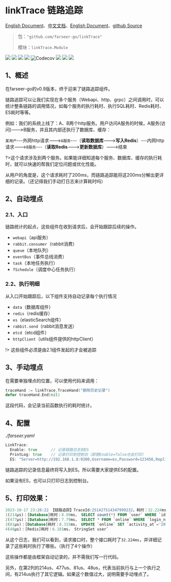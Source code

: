 # linkTrace 链路追踪
[English Document](https://farseer-go.gitee.io/en-us/)、[中文文档](https://farseer-go.gitee.io/)、[English Document](https://farseer-go.github.io/doc/en-us/)、[github Source](https://github.com/farseer-go/linkTrace)

> 包：`"github.com/farseer-go/linkTrace"`
>
> 模块：`linkTrace.Module`

![](https://img.shields.io/github/stars/farseer-go?style=social)
![](https://img.shields.io/github/license/farseer-go/linkTrace)
![](https://img.shields.io/github/go-mod/go-version/farseer-go/linkTrace)
![](https://img.shields.io/github/v/release/farseer-go/linkTrace)
![Codecov](https://img.shields.io/codecov/c/github/farseer-go/linkTrace)
![](https://img.shields.io/github/languages/code-size/farseer-go/linkTrace)
![](https://img.shields.io/github/directory-file-count/farseer-go/linkTrace)
![](https://goreportcard.com/badge/github.com/farseer-go/linkTrace)

## 1、概述
在farseer-go的v0.9版本，终于迎来了链路追踪组件。

链路追踪可以让我们实现在多个服务（Webapi、http、grpc）之间调用时，可以统计整条链路的调用情况，如每个服务的执行耗时、执行SQL耗时、Redis耗时、ES耗时等等。

例如：我们的系统上线了：A、B两个http服务。用户访问A服务的时候，A服务(访问)--->B服务，并且其内部还执行了数据库、缓存：

`某用户`---外网http请求--->`A服务`---（**读取数据库**--->**写入Redis**）---内网http请求--->`B服务`---（**读取Redis**--->**更新数据库**）--->结束

?>这个请求涉及到两个服务。如果能详细知道每个服务、数据库、缓存的执行耗时，就可以快速的帮我们定位问题或优化性能。

从用户的角度是，这个请求耗时了200ms，而链路追踪能将这200ms分解出更详细的记录。（还记得我们手动打日志来计算耗时吗）

## 2、自动埋点
### 2.1、入口
链路统计的起点，这些组件在收到请求后，会开始跟踪后续的操作。
* `webapi`（api服务）
* `rabbit.consumer`（rabbit消费）
* `queue`（本地队列）
* `eventBus`（事件总线消费）
* `task`（本地任务执行）
* `fSchedule`（调度中心任务执行）

### 2.2、执行明细
从入口开始跟踪后，以下组件支持自动记录每个执行情况
* `data`（数据库组件）
* `redis`（redis缓存）
* `es`（elasticSearch组件）
* `rabbit.send`（rabbit消息发送）
* `etcd`（etcd组件）
* `httpClient`（utils组件提供的httpClient）

!> 这些组件必须是由2.1组件发起的才会被追踪

## 3、手动埋点
在需要单独埋点的位置，可以使用代码来调用：
```go
traceHand := linkTrace.TraceHand("删除历史记录")
defer traceHand.End(nil)
```
这段代码，会记录当前函数执行的耗时统计。

## 4、配置
_./farseer.yaml_
```go
LinkTrace:
  Enable: true      // 记录链路日志到ES
  PrintLog: true    // 记录打印到控制台（即使Enable=false也会打印）
  ES: "Server=http://192.168.1.8:9200,Username=es,Password=123456,ReplicasCount=1,ShardsCount=1,RefreshInterval=5,IndexFormat=yyyy_MM"
```
链路追踪的记录信息最终将写入到ES。所以需要大家提供ES的配置。

如果没有ES，也可以只打印日志到控制台。

## 5、打印效果：
```sql
2023-10-17 23:26:22 【链路追踪】TraceId:251427514347999232，耗时：32.224ms，http://127.0.0.1:888/home/info：
1(214µs)：[Database]耗时：8.99ms， SELECT count(*) FROM `user` WHERE `id` = 1
2(477µs)：[Database]耗时：7.79ms， SELECT * FROM `online` WHERE `login_name` = 'admin' LIMIT 1
3(81µs)：[Database]耗时：8.315ms， UPDATE `online` SET `activity_at`='2023-10-17 23:26:22.02' WHERE login_name = 'admin'
4(48µs)：[Redis]耗时：6.181ms， StringSet user`
```
从这个日志，我们可以看到，请求接口时，整个接口耗时了`32.224ms`，并详细记录了这些耗时执行了哪些。（执行了4个操作）

这些操作都是由框架自动记录的，并不需我们写一行代码。

另外，在第2列的214us、477us、81us、48us，代表当前执行与上一个执行之间，有214us执行了其它逻辑。如果这个数值过大，说明需要手动埋点了。